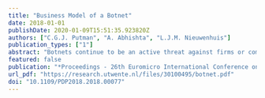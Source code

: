```yaml
---
title: "Business Model of a Botnet"
date: 2018-01-01
publishDate: 2020-01-09T15:51:35.923820Z
authors: ["C.G.J. Putman", "A. Abhishta", "L.J.M. Nieuwenhuis"]
publication_types: ["1"]
abstract: "Botnets continue to be an active threat against firms or companies and individuals worldwide. Previous research regarding botnets has unveiled information on how the system and their stakeholders operate, but an insight on the economic structure that supports these stakeholders is lacking. The objective of this research is to analyse the business model and determine the revenue stream of a botnet owner. We also study the botnet life-cycle and determine the costs associated with it on the basis of four case studies. We conclude that building a full scale cyber army from scratch is very expensive where as acquiring a previously developed botnet requires a little cost. We find that initial setup and monthly costs were minimal compared to total revenue. © 2018 IEEE."
featured: false
publication: "*Proceedings - 26th Euromicro International Conference on Parallel, Distributed, and Network-Based Processing, PDP 2018*"
url_pdf: "https://research.utwente.nl/files/30100495/botnet.pdf"
doi: "10.1109/PDP2018.2018.00077"
---
```


